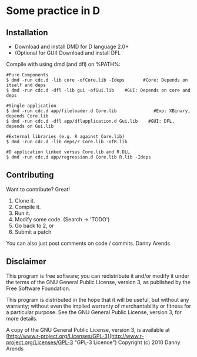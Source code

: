 Some practice in D
=================

Installation
------------
- Download and install DMD for D language 2.0+
- (Optional for GUI) Download and install DFL

Compile with using dmd (and dfl) on %PATH%:
    
    #Pure Components
    $ dmd -run cdc.d -lib core -ofCore.lib -Ideps       #Core: Depends on itself and deps
    $ dmd -run cdc.d -dfl -lib gui -ofGui.lib    #GUI: Depends on core and deps
    
    #Single application
    $ dmd -run cdc.d app/fileloader.d Core.lib              #Exp: XBinary, depends Core.lib
    $ dmd -run cdc.d -dfl app/dflapplication.d Gui.lib    #GUI: DFL, depends on Gui.lib
    
    #External libraries (e.g. R against Core.lib)
    $ dmd -run cdc.d -lib deps/r Core.lib -ofR.lib
    
    #D application linked versus Core.lib and R.DLL
    $ dmd -run cdc.d app/regression.d Core.lib R.lib -Ideps

Contributing
------------

Want to contribute? Great!

1. Clone it.
2. Compile it.
3. Run it.
4. Modify some code. (Search -> 'TODO')
5. Go back to 2, or
6. Submit a patch

You can also just post comments on code / commits.
Danny Arends

Disclaimer
----------
This program is free software; you can redistribute it and/or
modify it under the terms of the GNU General Public License,
version 3, as published by the Free Software Foundation.

This program is distributed in the hope that it will be useful,
but without any warranty; without even the implied warranty of
merchantability or fitness for a particular purpose.  See the GNU
General Public License, version 3, for more details.

A copy of the GNU General Public License, version 3, is available
at [http://www.r-project.org/Licenses/GPL-3](http://www.r-project.org/Licenses/GPL-3 "GPL-3 Licence")
Copyright (c) 2010 Danny Arends
